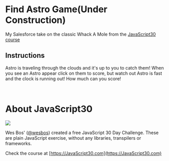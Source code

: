 # Find Astro Game(Under Construction)
My Salesforce take on the classic Whack A Mole from the <a href="https://nadinalisbon.github.io/Games/Find-Astro">JavaScript30 course</a>

## Instructions
Astro is traveling through the clouds and it's up to you to catch them! When you see an Astro appear click on them to score, but watch out Astro is fast and the clock is running out! How much can you score!
<br/>


<br/>

# About JavaScript30
![](https://javascript30.com/images/JS3-social-share.png)

Wes Bos' ([@wesbos](https://github.com/wesbos))  created a free JavaScript 30 Day Challenge. These are plain  JavaScript exercise, without any libraries, transpilers
or frameworks.

Check the course at [https://JavaScript30.com](https://JavaScript30.com)




